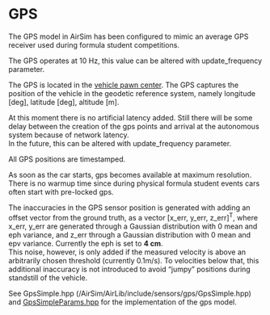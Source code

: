 # GPS

The GPS model in AirSim has been configured to mimic an average GPS receiver used during formula student competitions.

The GPS operates at 10 Hz, this value can be altered with update_frequency parameter.

The GPS is located in the [vehicle pawn center](vehicle_model.md). 
The GPS captures the position of the vehicle in the geodetic reference system, namely longitude [deg], latitude [deg], altitude [m].

At this moment there is no artificial latency added.
Still there will be some delay between the creation of the gps points and arrival at the autonomous system because of network latency.  
In the future, this can be altered with update_frequency parameter.         

All GPS positions are timestamped.

As soon as the car starts, gps becomes available at maximum resolution. 
There is no warmup time since during physical formula student events cars often start with pre-locked gps.
 
The inaccuracies in the GPS sensor position is generated with adding an offset vector from the ground truth, as a vector [x_err, y_err, z_err]<sup>T</sup>, where x_err, y_err are generated through a Gaussian distribution with 0 mean and eph variance, and z_err through a Gaussian distribution with 0 mean and epv variance.
Currently the eph is set to **4 cm**.  
This noise, however, is only added if the measured velocity is above an arbitrarily chosen threshold (currently 0.1m/s). 
To velocities below that, this additional inaccuracy is not introduced to avoid “jumpy” positions during standstill of the vehicle. 

See GpsSimple.hpp (/AirSim/AirLib/include/sensors/gps/GpsSimple.hpp) and [GpsSimpleParams.hpp](/AirSim/AirLib/include/sensors/gps/GpsSimpleParams.hpp) for the implementation of the gps model.

